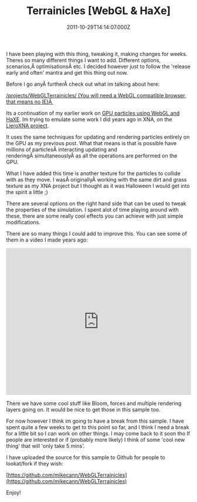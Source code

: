 ﻿---
coverImage: /posts/terrainicles-webgl-haxe/cover.jpg
date: '2011-10-29T14:14:07.000Z'
tags: []
title: 'Terrainicles [WebGL & HaXe]'
oldUrl: /glsl/terrainicles-webgl-haxe
---

I have been playing with this thing, tweaking it, making changes for weeks. Theres so many different things I want to add. Different options, scenarios,Â optimisationsÂ etc. I decided however just to follow the 'release early and often' mantra and get this thing out now.

<!-- more -->

Before I go anyÂ furtherÂ check out what im talking about here:

[/projects/WebGLTerrainicles/
(You will need a WebGL compatible browser, that means no IE)Â ](/projects/WebGLTerrainicles/)

Its a continuation of my earlier work on [GPU particles using WebGL and HaXE](/posts/gpu-state-preserving-particle-systems-with-webgl-haxe/). Im trying to emulate some work I did years ago in XNA, on the [LieroXNA project](/posts/project-update/).

It uses the same techniques for updating and rendering particles entirely on the GPU as my previous post. What that means is that is possible have millions of particlesÂ interacting updating and renderingÂ simultaneouslyÂ as all the operations are performed on the GPU.

What I have added this time is another texture for the particles to collide with as they move. I wasÂ originallyÂ working with the same dirt and grass texture as my XNA project but I thought as it was Halloween I would get into the spirit a little ;)

There are several options on the right hand side that can be used to tweak the properties of the simulation. I spent alot of time playing around with these, there are some really cool effects you can achieve with just simple modifications.

There are so many things I could add to improve this. You can see some of them in a video I made years ago:

<iframe width="100%" height="400" src="https://www.youtube.com/embed/MocF1IU-5dc" frameborder="0" allow="accelerometer; autoplay; clipboard-write; encrypted-media; gyroscope; picture-in-picture" allowfullscreen></iframe>

There we have some cool stuff like Bloom, forces and multiple rendering layers going on. It would be nice to get those in this sample too.

For now however I think im going to have a break from this sample. I have spent quite a few weeks to get to this point so far, and I think I need a break for a little bit so I can work on other things. I may come back to it soon tho If people are interested or if (probably more likely) I think of some 'cool new thing' that will 'only take 5 mins'.

I have uploaded the source for this sample to Github for people to lookat/fork if they wish:

[https://github.com/mikecann/WebGLTerrainicles](https://github.com/mikecann/WebGLTerrainicles)

Enjoy!
